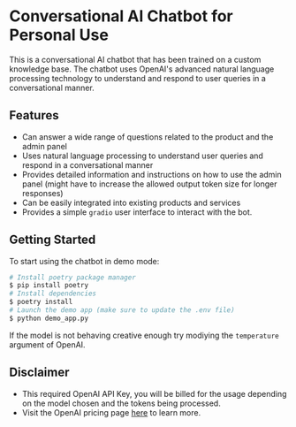 # Conversational AI Chatbot for Personal Use
This is a conversational AI chatbot that has been trained on a custom knowledge base. The chatbot uses OpenAI's advanced natural language processing technology to understand and respond to user queries in a conversational manner.

## Features
- Can answer a wide range of questions related to the product and the admin panel
- Uses natural language processing to understand user queries and respond in a conversational manner
- Provides detailed information and instructions on how to use the admin panel (might have to increase the allowed output token size for longer responses)
- Can be easily integrated into existing products and services
- Provides a simple `gradio` user interface to interact with the bot.

## Getting Started
To start using the chatbot in demo mode:

```python
# Install poetry package manager
$ pip install poetry
# Install dependencies
$ poetry install
# Launch the demo app (make sure to update the .env file)
$ python demo_app.py
```

If the model is not behaving creative enough try modiying the `temperature` argument of OpenAI.

## Disclaimer
- This required OpenAI API Key, you will be billed for the usage depending on the model chosen and the tokens being processed. 
- Visit the OpenAI pricing page [here](https://openai.com/pricing) to learn more.